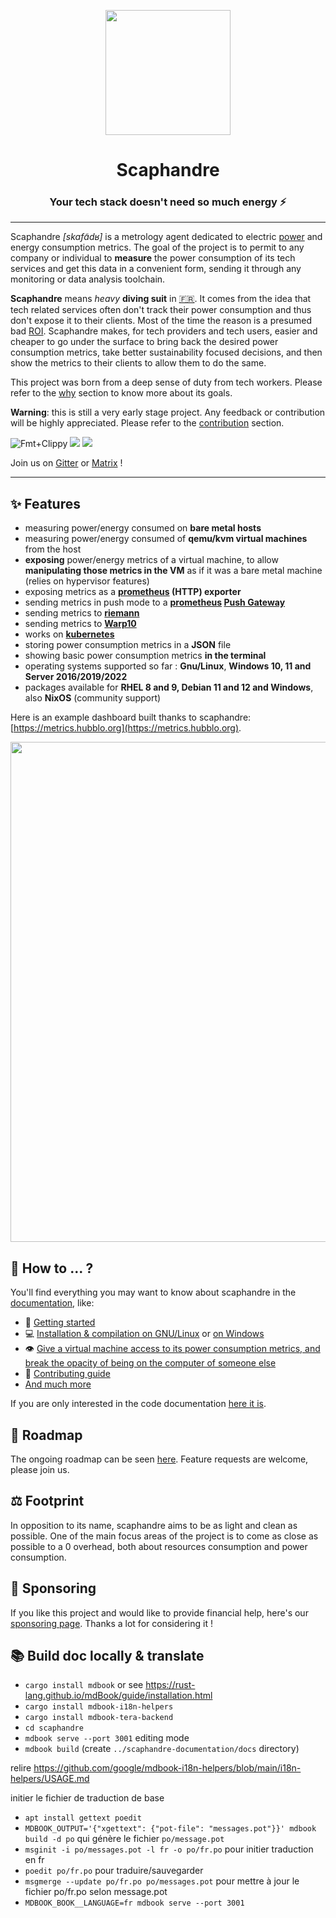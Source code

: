 <p align="center">
    <img src="https://github.com/hubblo-org/scaphandre/raw/main/docs_src/scaphandre.cleaned.png" width="200">
</p>
<h1 align="center">
  Scaphandre
</h1>

<h3 align="center">
    Your tech stack doesn't need so much energy ⚡
</h3>

---

Scaphandre *[skafɑ̃dʁ]* is a metrology agent dedicated to electric [power](https://en.wikipedia.org/wiki/Electric_power) and energy consumption metrics. The goal of the project is to permit to any company or individual to **measure** the power consumption of its tech services and get this data in a convenient form, sending it through any monitoring or data analysis toolchain.

**Scaphandre** means *heavy* **diving suit** in [:fr:](https://fr.wikipedia.org/wiki/Scaphandre_%C3%A0_casque). It comes from the idea that tech related services often don't track their power consumption and thus don't expose it to their clients. Most of the time the reason is a presumed bad [ROI](https://en.wikipedia.org/wiki/Return_on_investment). Scaphandre makes, for tech providers and tech users, easier and cheaper to go under the surface to bring back the desired power consumption metrics, take better sustainability focused decisions, and then show the metrics to their clients to allow them to do the same.

This project was born from a deep sense of duty from tech workers. Please refer to the [why](https://hubblo-org.github.io/scaphandre-documentation/why.html) section to know more about its goals.

**Warning**: this is still a very early stage project. Any feedback or contribution will be highly appreciated. Please refer to the [contribution](https://hubblo-org.github.io/scaphandre-documentation/contributing.html) section.

![Fmt+Clippy](https://github.com/hubblo-org/scaphandre/workflows/Tests/badge.svg?branch=main)
[![](https://img.shields.io/crates/v/scaphandre.svg?maxAge=25920)](https://crates.io/crates/scaphandre)
<a href="https://gitter.im/hubblo-org/scaphandre?utm_source=badge&utm_medium=badge&utm_campaign=pr-badge&utm_content=badge"><img src="https://badges.gitter.im/Join%20Chat.svg"></a>

Join us on [Gitter](https://gitter.im/hubblo-org/scaphandre) or [Matrix](https://app.element.io/#/room/#hubblo-org_scaphandre:gitter.im) !

---

## ✨ Features

- measuring power/energy consumed on **bare metal hosts**
- measuring power/energy consumed of **qemu/kvm virtual machines** from the host
- **exposing** power/energy metrics of a virtual machine, to allow **manipulating those metrics in the VM** as if it was a bare metal machine (relies on hypervisor features)
- exposing metrics as a **[prometheus](https://prometheus.io) (HTTP) exporter**
- sending metrics in push mode to a **[prometheus](https://prometheus.io) [Push Gateway](https://github.com/prometheus/pushgateway)**
- sending metrics to **[riemann](http://riemann.io/)**
- sending metrics to **[Warp10](http://warp10.io/)**
- works on **[kubernetes](https://kubernetes.io/)**
- storing power consumption metrics in a **JSON** file
- showing basic power consumption metrics **in the terminal**
- operating systems supported so far : **Gnu/Linux**, **Windows 10, 11 and Server 2016/2019/2022**
- packages available for **RHEL 8 and 9, Debian 11 and 12 and Windows**, also **NixOS** (community support)

Here is an example dashboard built thanks to scaphandre: [https://metrics.hubblo.org](https://metrics.hubblo.org).

<a href="https://metrics.hubblo.org"><img src="https://github.com/hubblo-org/scaphandre/raw/main/docs_src/grafana-dash-scaphandre.cleaned.png" width="800"></a>

## 📄 How to ... ?

You'll find everything you may want to know about scaphandre in the [documentation](https://hubblo-org.github.io/scaphandre-documentation), like:

- 🏁 [Getting started](https://hubblo-org.github.io/scaphandre-documentation/tutorials/getting_started.html)
- 💻 [Installation & compilation on GNU/Linux](https://hubblo-org.github.io/scaphandre-documentation/tutorials/installation-linux.html) or [on Windows](https://hubblo-org.github.io/scaphandre-documentation/tutorials/installation-windows.html)
- 👁️ [Give a virtual machine access to its power consumption metrics, and break the opacity of being on the computer of someone else](https://hubblo-org.github.io/scaphandre-documentation/how-to_guides/propagate-metrics-hypervisor-to-vm_qemu-kvm.html)
- 🎉 [Contributing guide](https://hubblo-org.github.io/scaphandre-documentation/contributing.html)
- [And much more](https://hubblo-org.github.io/scaphandre-documentation)

If you are only interested in the code documentation [here it is](https://docs.rs/scaphandre).

## 📅 Roadmap

The ongoing roadmap can be seen [here](https://github.com/hubblo-org/scaphandre/projects/1). Feature requests are welcome, please join us.

## ⚖️  Footprint

In opposition to its name, scaphandre aims to be as light and clean as possible. One of the main focus areas of the project is to come as close as possible to a 0 overhead, both about resources consumption and power consumption.

## 🙏 Sponsoring

If you like this project and would like to provide financial help, here's our [sponsoring page](https://github.com/sponsors/hubblo-org).
Thanks a lot for considering it !

## 📚 Build doc locally & translate

- `cargo install mdbook` or see <https://rust-lang.github.io/mdBook/guide/installation.html>
- `cargo install mdbook-i18n-helpers`
- `cargo install mdbook-tera-backend`
- `cd scaphandre`
- `mdbook serve --port 3001` editing mode
- `mdbook build` (create `../scaphandre-documentation/docs` directory)

relire https://github.com/google/mdbook-i18n-helpers/blob/main/i18n-helpers/USAGE.md

initier le fichier de traduction de base

- `apt install gettext poedit`
- `MDBOOK_OUTPUT='{"xgettext": {"pot-file": "messages.pot"}}' mdbook build -d po` qui génère le fichier `po/message.pot`
- `msginit -i po/messages.pot -l fr -o po/fr.po` pour initier traduction en fr
- `poedit po/fr.po` pour traduire/sauvegarder
- `msgmerge --update po/fr.po po/messages.pot` pour mettre à jour le fichier po/fr.po selon message.pot 
- `MDBOOK_BOOK__LANGUAGE=fr mdbook serve --port 3001`

<!-- 
https://github.com/google/mdbook-i18n-helpers/blob/main/i18n-helpers/USAGE.md 
-->